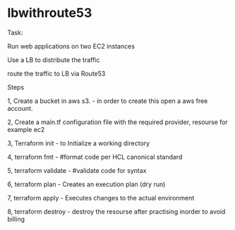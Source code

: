 # lbwithroute53

Task:

Run web applications on two EC2 instances 

Use a LB to distribute the traffic

route the traffic to LB via Route53

Steps

1, Create a bucket in aws s3. - in order to create this open a aws free account.

2, Create a main.tf configuration file with the required provider, resourse for example ec2

3, Terraform init - to Initialize a working directory

4, terraform fmt - #format code per HCL canonical standard

5, terraform validate - #validate code for syntax

6, terraform plan - Creates an execution plan (dry run)

7, terraform apply - Executes changes to the actual environment

8, terraform destroy - destroy the resourse after practising inorder to avoid billing


